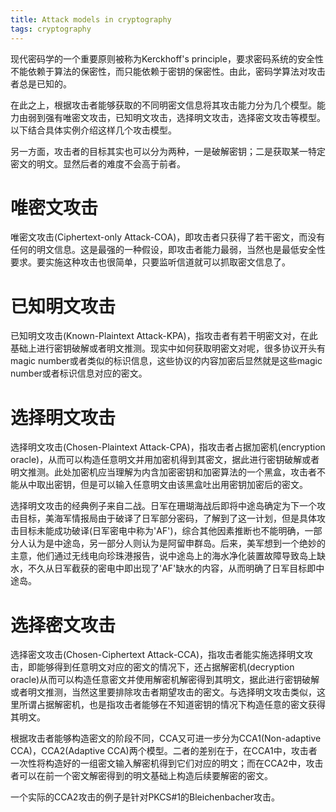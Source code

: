 ```yaml
---
title: Attack models in cryptography
tags: cryptography
---
```


现代密码学的一个重要原则被称为Kerckhoff's principle，要求密码系统的安全性不能依赖于算法的保密性，而只能依赖于密钥的保密性。由此，密码学算法对攻击者总是已知的。

在此之上，根据攻击者能够获取的不同明密文信息将其攻击能力分为几个模型。能力由弱到强有唯密文攻击，已知明文攻击，选择明文攻击，选择密文攻击等模型。以下结合具体实例介绍这样几个攻击模型。

另一方面，攻击者的目标其实也可以分为两种，一是破解密钥；二是获取某一特定密文的明文。显然后者的难度不会高于前者。

# 唯密文攻击
唯密文攻击(Ciphertext-only Attack-COA)，即攻击者只获得了若干密文，而没有任何的明文信息。这是最强的一种假设，即攻击者能力最弱，当然也是最低安全性要求。要实施这种攻击也很简单，只要监听信道就可以抓取密文信息了。

# 已知明文攻击
已知明文攻击(Known-Plaintext Attack-KPA)，指攻击者有若干明密文对，在此基础上进行密钥破解或者明文推测。现实中如何获取明密文对呢，很多协议开头有magic number或者类似的标识信息，这些协议的内容加密后显然就是这些magic number或者标识信息对应的密文。

# 选择明文攻击
选择明文攻击(Chosen-Plaintext Attack-CPA)，指攻击者占据加密机(encryption oracle)，从而可以构造任意明文并用加密机得到其密文，据此进行密钥破解或者明文推测。此处加密机应当理解为内含加密密钥和加密算法的一个黑盒，攻击者不能从中取出密钥，但是可以输入任意明文由该黑盒吐出用密钥加密后的密文。

选择明文攻击的经典例子来自二战。日军在珊瑚海战后即将中途岛确定为下一个攻击目标，美海军情报局由于破译了日军部分密码，了解到了这一计划，但是具体攻击目标未能成功破译(日军密电中称为'AF')，综合其他因素推断也不能明确，一部分人认为是中途岛，另一部分人则认为是阿留申群岛。后来，美军想到一个绝妙的主意，他们通过无线电向珍珠港报告，说中途岛上的海水净化装置故障导致岛上缺水，不久从日军截获的密电中即出现了'AF'缺水的内容，从而明确了日军目标即中途岛。

# 选择密文攻击
选择密文攻击(Chosen-Ciphertext Attack-CCA)，指攻击者能实施选择明文攻击，即能够得到任意明文对应的密文的情况下，还占据解密机(decryption oracle)从而可以构造任意密文并使用解密机解密得到其明文，据此进行密钥破解或者明文推测，当然这里要排除攻击者期望攻击的密文。与选择明文攻击类似，这里所谓占据解密机，也是指攻击者能够在不知道密钥的情况下构造任意的密文获得其明文。

根据攻击者能够构造密文的阶段不同，CCA又可进一步分为CCA1(Non-adaptive CCA)，CCA2(Adaptive CCA)两个模型。二者的差别在于，在CCA1中，攻击者一次性将构造好的一组密文输入解密机得到它们对应的明文；而在CCA2中，攻击者可以在前一个密文解密得到的明文基础上构造后续要解密的密文。

一个实际的CCA2攻击的例子是针对PKCS#1的Bleichenbacher攻击。
